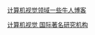 



[计算机视觉领域一些牛人博客](http://blog.sina.com.cn/s/blog_9d3b84e30102wfz8.html)

[计算机视觉 国际著名研究机构](https://blog.csdn.net/shenziheng1/article/details/52443195)




